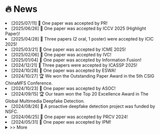 # 🔥 News

<div class="recent-news">
  <li> [2025/07/11] 🎉 One paper was accepted by PR!</li>
  <li> [2025/06/26] 🎉 One paper was accepted by ICCV 2025 (Highlight Paper)!</li>
  <li> [2025/04/28] 🎉 Three papers (2 oral, 1 poster) were accepted by ICIC 2025!</li>
  <li> [2025/03/21] 🎉 One paper was accepted by ICME 2025!</li>
  <li> [2025/02/06] 🎉 One paper was accepted by IVC!</li>
  <li> [2025/01/04] 🎉 One paper was accepted by Information Fusion!</li>
  <li> [2024/12/21] 🎉 Three papers were accepted by ICASSP 2025!</li>
  <li> [2024/10/28] 🎉 One paper was accepted by ESWA!</li>
  <li> [2024/10/27] 🏆 We won the Outstanding Paper Award in the 5th CSIG ChinaMFS Conference.</li>
  <li> [2024/10/23] 🎉 One paper was accepted by ASOC!</li>
  <li> [2024/09/15] 🏆 Our team won the Top 20 Excellence Award in The Global Multimedia Deepfake Detection.</li>
  <li> [2024/08/26] 🎉 A proactive deepfake detection project was funded by NSFC.</li>
  <li> [2024/06/25] 🎉 One paper was accepted by PRCV 2024!</li>
  <li> [2024/05/31] 🎉 One paper was accepted by IPM!</li>
</div>

<details id="oldNews">
  <summary class="more-button">  >> More</summary>
  <div class="older-news">
    <li> [2024/04/11] 🎓 I was selected as a doctoral supervisor.</li>
    <li> [2024/04/03] 🎤 I was invited to participate in the 12th Boda Information Forum and gave a report.</li>
  </div>
</details>



